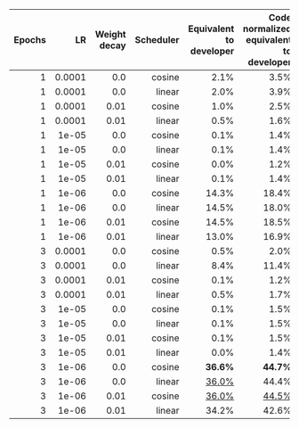 | Epochs | LR | Weight decay | Scheduler | Equivalent to developer | Code normalized equivalent to developer | Conflicts | Different from code normalized to developer | Invalid Markdown |
| ---: | ---: | ---: | ---: | ---: | ---: | ---: | ---: | ---: |
| 1 | 0.0001 | 0.0 | cosine | 2.1% | 3.5% | 68.1% | 11.9% | 16.5% |
| 1 | 0.0001 | 0.0 | linear | 2.0% | 3.9% | 84.7% | 9.2% | 2.1% |
| 1 | 0.0001 | 0.01 | cosine | 1.0% | 2.5% | 90.3% | 5.8% | 1.4% |
| 1 | 0.0001 | 0.01 | linear | 0.5% | 1.6% | 86.7% | 8.8% | 2.9% |
| 1 | 1e-05 | 0.0 | cosine | 0.1% | 1.4% | 98.5% | -0.0% | 0.1% |
| 1 | 1e-05 | 0.0 | linear | 0.1% | 1.4% | 98.6% | -0.0% | 0.0% |
| 1 | 1e-05 | 0.01 | cosine | 0.0% | 1.2% | 98.8% | 0.0% | 0.0% |
| 1 | 1e-05 | 0.01 | linear | 0.1% | 1.4% | 98.5% | -0.0% | 0.1% |
| 1 | 1e-06 | 0.0 | cosine | 14.3% | 18.4% | 70.2% | 11.4% | 0.0% |
| 1 | 1e-06 | 0.0 | linear | 14.5% | 18.0% | 71.5% | 10.5% | 0.0% |
| 1 | 1e-06 | 0.01 | cosine | 14.5% | 18.5% | 69.1% | 12.4% | 0.0% |
| 1 | 1e-06 | 0.01 | linear | 13.0% | 16.9% | 72.3% | 10.8% | 0.0% |
| 3 | 0.0001 | 0.0 | cosine | 0.5% | 2.0% | 89.3% | 5.9% | 2.7% |
| 3 | 0.0001 | 0.0 | linear | 8.4% | 11.4% | 60.0% | 27.1% | 1.5% |
| 3 | 0.0001 | 0.01 | cosine | 0.1% | 1.2% | 92.2% | 6.0% | 0.6% |
| 3 | 0.0001 | 0.01 | linear | 0.5% | 1.7% | 86.5% | 10.5% | 1.4% |
| 3 | 1e-05 | 0.0 | cosine | 0.1% | 1.5% | 98.4% | 0.1% | 0.0% |
| 3 | 1e-05 | 0.0 | linear | 0.1% | 1.5% | 98.5% | -0.0% | 0.0% |
| 3 | 1e-05 | 0.01 | cosine | 0.1% | 1.5% | 98.3% | 0.2% | 0.0% |
| 3 | 1e-05 | 0.01 | linear | 0.0% | 1.4% | 98.3% | 0.3% | 0.0% |
| 3 | 1e-06 | 0.0 | cosine | **36.6%** | **44.7%** | 19.2% | 36.1% | 0.0% |
| 3 | 1e-06 | 0.0 | linear | <u>36.0%</u> | 44.4% | 19.2% | 36.4% | 0.0% |
| 3 | 1e-06 | 0.01 | cosine | <u>36.0%</u> | <u>44.5%</u> | 19.0% | 36.5% | 0.0% |
| 3 | 1e-06 | 0.01 | linear | 34.2% | 42.6% | 19.2% | 38.2% | 0.0% |
